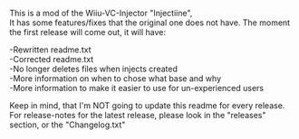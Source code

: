 This is a mod of the Wiiu-VC-Injector "Injectiine",         
It has some features/fixes that the original one does not have. The moment the first release will come out, it will have:   
        
-Rewritten readme.txt      
-Corrected readme.txt           
-No longer deletes files when injects created             
-More information on when to chose what base and why           
-More information to make it easier to use for un-experienced users       
              
Keep in mind, that I'm NOT going to update this readme for every release. For release-notes for the latest release, please look in the "releases" section, or the "Changelog.txt"
